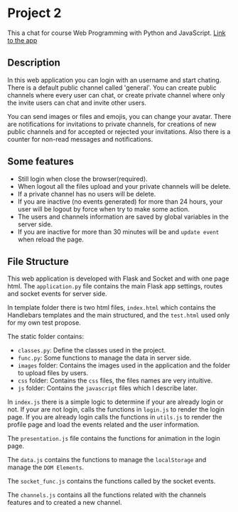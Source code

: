 # Project 2

This a chat for course Web Programming with Python and JavaScript.
[Link to the app](https://flack-cs50.herokuapp.com/)
## Description
In this web application you can login with an username and start chating.
There is a default public channel called 'general'. You can create public channels where every user can chat, or create private channel where only the invite users can chat and invite other users.

You can send images or files and emojis, you can change your avatar. There are notifications for invitations to private channels, for creations of new public channels and for accepted or rejected your invitations. Also there is a counter for non-read messages and notifications.
## Some features
* Still login when close the browser(required).
* When logout all the files upload and your private channels will be delete.
* If a private channel has no users will be delete.
* If you are inactive (no events generated) for more than 24 hours, your user will be logout by force when try to make some action.
* The users and channels information are saved by global variables in the server side.
* If you are inactive for more than 30 minutes will be and `update event` when reload the page.


## File Structure
This web application is developed with Flask and Socket and with one page html. The `application.py` file contains the main Flask app settings, routes and socket events for server side.

In template folder there is two html files, `index.html` which contains the Handlebars templates and the main structured, and the `test.html` used only for my own test propose.

The static folder contains:
* `classes.py`: Define the classes used in the project.
* `func.py`: Some functions to manage the data in server side.
* `images` folder: Contains the images used in the application and the folder to upload files by users.
* `css` folder: Contains the `css` files, the files names are very intuitive.
* `js` folder: Contains the `javascript` files which I describe later.

In `index.js` there is a simple logic to determine if your are already login or not. If your are not login, calls the functions in `login.js` to render the login page. If you are already login calls the functions in `utils.js` to render the profile page and load the events related and the user information.

The `presentation.js` file contains the functions for animation in the login page.

The `data.js` contains the functions to manage the `localStorage` and manage the `DOM Elements`.

The `socket_func.js` contains the functions called by the socket events.

The `channels.js` contains all the functions related with the channels features and to created a new channel.






